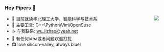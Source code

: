 ### Hey Pipers 👋
<a href="https://github.com/anuraghazra/github-readme-stats">
  <img align="right" src="https://github-readme-stats.vercel.app/api?username=Wlzzzz-del" />
</a>


- 🌱 目前就读华北理工大学，智能科学与技术系
- :ledger: 主要工具: C++\Python\Vim\OpenSuse
- :coffee: 与我联系: wu_lizhao@yeah.net
- 💬 有任何idea或者问题欢迎打扰
- :tv: love silicon-valley, always blue!

<!--
**Wlzzzz-del/Wlzzzz-del** is a ✨ _special_ ✨ repository because its `README.md` (this file) appears on your GitHub profile.

Here are some ideas to get you started:

- 🔭 I’m currently working on ...
- 🌱 I’m currently learning ...
- 👯 I’m looking to collaborate on ...
- 🤔 I’m looking for help with ...
- 💬 Ask me about ...
- 📫 How to reach me: ...
- 😄 Pronouns: ...
- ⚡ Fun fact: ...
-->
